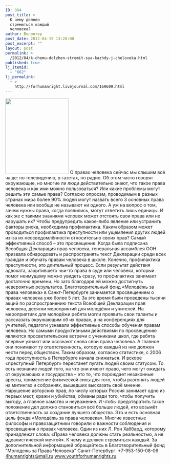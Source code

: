 ```yaml
---
ID: 884
post_title: >
  К чему должен
  стремиться каждый
  человека?
author: Волонтер
post_date: 2012-04-19 13:28:00
post_excerpt: ""
layout: post
permalink: >
  /2012/04/k-chemu-dolzhen-stremit-sya-kazhdy-j-cheloveka.html
published: true
lj_itemid:
  - "662"
lj_permalink:
  - >
    http://forhumanright.livejournal.com/169609.html
---
```

<a href="http://pics.livejournal.com/forhumanright/pic/0000kag5/"><img src="http://pics.livejournal.com/forhumanright/pic/0000kag5" width="198" height="235" border='0'/></a> О правах человека сейчас мы слышим всё чаще: по телевидению, в газетах, по радио. Об этом часто говорят окружающие, но многие ли люди действительно знают, что такое права человека и как ими можно пользоваться? Или какие проблемы могут решить эти самые права?
Согласно опросам, проводимым в разных странах мира более 90% людей могут назвать всего 3 основных права человека или вообще не называют ни одного. А уж на вопрос о том, зачем нужны права, когда появились, могут ответить лишь единицы. И как же с такими знаниями человек может отстоять свои права или не нарушать их? Чтобы предупредить какое-либо явление или устранить факторы риска, необходима профилактика. Каким образом может проводиться профилактика преступности или ущемления других людей из-за их неосведомлённости относительно своих прав?
Самый эффективный способ – это просвещение. Когда была подписана Всеобщая Декларация прав человека, генеральная ассамблея ООН призвала обнародовать и распространять текст Декларации среди всех граждан и обучать правам человека в школе. Конечно, профилактика преступности, это длительный процесс. Если результат действия адвоката, защитившего чьи-то права в суде или человека, который помог неимущему можно увидеть сразу, то профилактика занимает достаточно времени. Но зато благодаря ей можно достигнуть невероятных результатов. 
Благотворительный фонд «Молодёжь за права человека» в Санкт-Петербурге занимается просвещением о правах человека уже более 5 лет. За это время были проведены тысячи акций по распространению текста Всеобщей Декларации прав человека, десятки мероприятий для молодёжи и учителей. На мероприятиях для молодёжи ребята могли проявить свои таланты и рассказать окружающим об их правах, а на конференциях для учителей, педагоги узнавали эффективные способы обучения правам человека. Но самыми продуктивными действиями по просвещению являются просветительские встречи с учениками школ, где ребята впервые узнают или осознают снова свои права человека. А главное они понимают ту ответственность, которую каждый из них должен нести перед обществом. 
Таким образом, согласно статистике, с 2006 года преступность в Петербурге начала снижаться. И вскоре «преступный Петербург» перестанет пугать людей своим статусом.
То есть незнание людей того, на что они имеют право, чего могут ожидать от окружающих и государства – это то, что порождает незаконные аресты, применение физической силы для того, чтобы разгонять людей на митингах и собраниях, вышедших высказать своё мнение. Нарушение авторских прав, по числу которых Россия занимает одно из первых мест, кражи и убийства, обманы ради того, чтобы получить выгоду, а главное хамство и неуважение. И чтобы предотвратить такое положение дел должно становиться всё больше людей, кто возьмёт ответственность за создание лучшего общества. Это и есть основная цель фонда «Молодёжь за права человека». Многие известные философы и правозащитники говорили о важности соблюдения и просвещения о правах человека. Один из них Л. Рон Хаббард, которому принадлежат слова: «Права человека должны стать реальностью, а не идеалистической мечтой». К чему и должен стремиться каждый.
За дополнительной информацией обращайтесь в
Благотворительный фонд
"Молодежь за Права Человека" Санкт-Петербург 
+7-953-150-08-06 
4humanrights@mail.ru
www.youthforhumanrights.ru